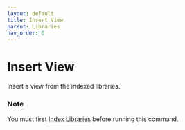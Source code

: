 ```yaml
---
layout: default
title: Insert View
parent: Libraries
nav_order: 0
---
```


# Insert View
Insert a view from the indexed libraries.

### Note
You must first [Index Libraries](Index_Libraries.html) before running this 
command.